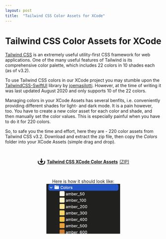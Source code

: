 ```yaml
---
layout: post
title:  "Tailwind CSS Color Assets for XCode"
---
```


# Tailwind CSS Color Assets for XCode

[Tailwind CSS](https://tailwindcss.com/) is an extremely useful utility-first CSS framework for web applications. One of the many useful features of Tailwind is its comprehensive color palette, which includes 22 colors in 10 shades each (as of v3.2).

To use Tailwind CSS colors in our XCode project you may stumble upon the [TailwindCSS-SwiftUI](https://github.com/joemasilotti/TailwindCSS-SwiftUI) library by [joemasilotti](https://github.com/joemasilotti). However, at the time of writing it was last updated August 2020 and only supports 10 of the 22 colors.

Managing colors in your XCode Assets has several benfits, i.e. conveniently providing different shades for light- and dark mode. It is a pain however, too. You have to create a new color asset for each color and shade, and then manually set the color values. This is especially painful when you have to do it for 220 colors.

So, to safe you the time and effort, here they are - 220 color assets from Tailwind CSS v3.2. Download and extract the zip file, then copy the _Colors_ folder into your XCode Assets (simple drag and drop).

<div style="display:flex;justify-content:center;margin:42px 23px;">
  <a href="/assets/files/TailwindCSS_Colors_XCode.zip" style="display:flex;align-items:center;gap:5px;">
      <img src="/assets/img/download.svg" height="26" />
      <strong>Tailwind CSS XCode Color Assets</strong>
      (ZIP)
  </a>
</div>

<div style="display:flex;flex-direction: column;align-items:center;gap:0px;">
  <p style="margin:0;">Here is how it should look like:</p>
  <img src="/assets/img/tailwind-css-xcode-colors.png" height="160" />
</div>
